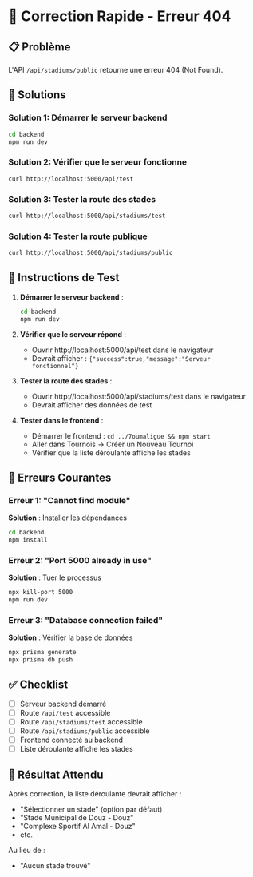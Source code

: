 # 🚨 Correction Rapide - Erreur 404

## 📋 Problème
L'API `/api/stadiums/public` retourne une erreur 404 (Not Found).

## 🔧 Solutions

### Solution 1: Démarrer le serveur backend
```bash
cd backend
npm run dev
```

### Solution 2: Vérifier que le serveur fonctionne
```bash
curl http://localhost:5000/api/test
```

### Solution 3: Tester la route des stades
```bash
curl http://localhost:5000/api/stadiums/test
```

### Solution 4: Tester la route publique
```bash
curl http://localhost:5000/api/stadiums/public
```

## 🎯 Instructions de Test

1. **Démarrer le serveur backend** :
   ```bash
   cd backend
   npm run dev
   ```

2. **Vérifier que le serveur répond** :
   - Ouvrir http://localhost:5000/api/test dans le navigateur
   - Devrait afficher : `{"success":true,"message":"Serveur fonctionnel"}`

3. **Tester la route des stades** :
   - Ouvrir http://localhost:5000/api/stadiums/test dans le navigateur
   - Devrait afficher des données de test

4. **Tester dans le frontend** :
   - Démarrer le frontend : `cd ../7oumaligue && npm start`
   - Aller dans Tournois → Créer un Nouveau Tournoi
   - Vérifier que la liste déroulante affiche les stades

## 🚨 Erreurs Courantes

### Erreur 1: "Cannot find module"
**Solution** : Installer les dépendances
```bash
cd backend
npm install
```

### Erreur 2: "Port 5000 already in use"
**Solution** : Tuer le processus
```bash
npx kill-port 5000
npm run dev
```

### Erreur 3: "Database connection failed"
**Solution** : Vérifier la base de données
```bash
npx prisma generate
npx prisma db push
```

## ✅ Checklist

- [ ] Serveur backend démarré
- [ ] Route `/api/test` accessible
- [ ] Route `/api/stadiums/test` accessible
- [ ] Route `/api/stadiums/public` accessible
- [ ] Frontend connecté au backend
- [ ] Liste déroulante affiche les stades

## 🎉 Résultat Attendu

Après correction, la liste déroulante devrait afficher :
- "Sélectionner un stade" (option par défaut)
- "Stade Municipal de Douz - Douz"
- "Complexe Sportif Al Amal - Douz"
- etc.

Au lieu de :
- "Aucun stade trouvé" 